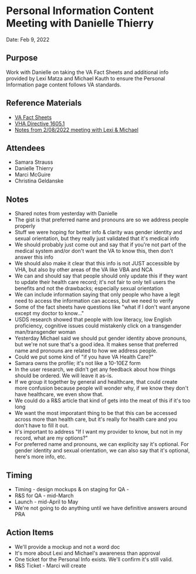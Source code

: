 # Personal Information Content Meeting with Danielle Thierry
Date: Feb 9, 2022

## Purpose
Work with Danielle on taking the VA Fact Sheets and additional info provided by Lexi Matza and Michael Kauth to ensure the Personal Information page content follows VA standards. 

## Reference Materials
- [VA Fact Sheets](https://www.patientcare.va.gov/LGBT/)
- [VHA Directive 1605.1](https://www.va.gov/vhapublications/ViewPublication.asp?pub_ID=3233)
- [Notes from 2/08/2022 meeting with Lexi & Michael](https://github.com/department-of-veterans-affairs/va.gov-team/blob/master/products/identity-personalization/profile/personal-information/personal-information-revision/meeting-notes/why-we-ask-discussion.md)

## Attendees
- Samara Strauss
- Danielle Thierry
- Marci McGuire
- Christina Geldanske

## Notes
- Shared notes from yesterday with Danielle
- The gist is that preferred name and pronouns are so we address people properly
- Stuff we were hoping for better info & clarity was gender identity and sexual orientation, but they really just validated that it's medical info
- We should probably just come out and say that if you're not part of the medical system and/or don't want the VA to know this, then don't answer this info
- We should also make it clear that this info is not JUST accessible by VHA, but also by other areas of the VA like VBA and NCA
- We can and should say that people should only update this if they want to update their health care record; it's not fair to only tell users the benefits and not the drawbacks; especially sexual orientation
- We can include information saying that only people who have a legit need to access the information can access, but we need to verify
- Some of the fact sheets have questions like "what if I don't want anyone except my doctor to know..."
- USDS research showed that people with low literacy, low English proficiency, cognitive issues could mistakenly click on a transgender man/transgender woman
- Yesterday Michael said we should put gender identity above pronouns, but we're not sure that's a good idea.  It makes sense that preferred name and pronouns are related to how we address people.
- Could we put some kind of "if you have VA Health Care?"
- Samara owns the profile; it's not like a 10-10EZ form
- In the user research, we didn't get any feedback about how things should be ordered.  We will leave it as-is.
- If we group it together by general and healthcare, that could create more confusion because people will wonder why, if we know they don't have healthcare, we even show that.
- We could do a R&S article that kind of gets into the meat of this if it's too long
- We want the most imporatant thing to be that this can be accessed across more than health care, but it's really for health care and you don't have to fill it out.
- It's important to address "If I want my provider to know, but not in my record, what are my options?"
- For preferred name and pronouns, we can explicity say it's optional. For gender identity and sexual orientation, we can also say that it's optional, here's more info, etc.

## Timing
- Timing - design mockups & on staging for QA - 
- R&S for QA - mid-March
- Launch - mid-April to May
- We're not going to do anything until we have definitive answers around PRA

## Action Items
- We'll provide a mockup and not a word doc
- It's more about Lexi and Michael's awareness than approval
- One ticket for the Personal Info exists.  We'll confirm it's still valid.
- R&S Ticket - Marci will create
